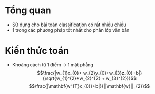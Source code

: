 # Tổng quan
- Sử dụng cho bài toán classification có rất nhiều chiều
- 1 trong các phương pháp tốt nhất cho phân lớp văn bản

# Kiến thức toán
- Khoảng cách từ 1 điểm -> 1 mặt phẳng$$\frac{|w_{1}x_{0}+ w_{2}y_{0}+w_{3}z_{0}+b|}{\sqrt{w_{1}^{2}+w_{2}^{2} + w_{3}^{2}}}$$ $$\frac{|\mathbf{w^{T}x_{0}}+b|}{||\mathbf{w}||_{2}}$$
# 